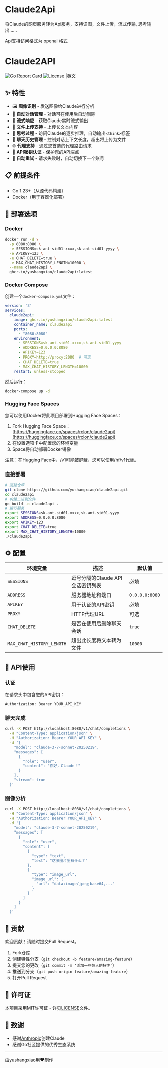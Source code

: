 # Claude2Api
将Claude的网页服务转为Api服务，支持识图，文件上传，流式传输, 思考输出……

Api支持访问格式为 openai 格式

# Claude2API
[![Go Report Card](https://goreportcard.com/badge/github.com/yushangxiao/claude2api)](https://goreportcard.com/report/github.com/yushangxiao/claude2api)
[![License](https://img.shields.io/github/license/yushangxiao/claude2api)](LICENSE)
|[英文](https://github.com/yushangxiao/claude2api/edit/main/README.md)

## ✨ 特性
- 🖼️ **图像识别** - 发送图像给Claude进行分析
- 📝 **自动对话管理** - 对话可在使用后自动删除
- 🌊 **流式响应** - 获取Claude实时流式输出
- 📁 **文件上传支持** - 上传长文本内容
- 🧠 **思考过程** - 访问Claude的逐步推理，自动输出`<think>`标签
 - 🔄 **聊天历史管理** - 控制对话上下文长度，超出将上传为文件
 - 🌐 **代理支持** - 通过您首选的代理路由请求
 - 🔐 **API密钥认证** - 保护您的API端点
 - 🔁 **自动重试** - 请求失败时，自动切换下一个账号
 ## 📋 前提条件
 - Go 1.23+（从源代码构建）
 - Docker（用于容器化部署）
 
 ## 🚀 部署选项
 ### Docker
 ```bash
 docker run -d \
   -p 8080:8080 \
   -e SESSIONS=sk-ant-sid01-xxxx,sk-ant-sid01-yyyy \
   -e APIKEY=123 \
   -e CHAT_DELETE=true \
   -e MAX_CHAT_HISTORY_LENGTH=10000 \
   --name claude2api \
   ghcr.io/yushangxiao/claude2api:latest
 ```
 
 ### Docker Compose
 创建一个`docker-compose.yml`文件：
 ```yaml
 version: '3'
 services:
   claude2api:
     image: ghcr.io/yushangxiao/claude2api:latest
     container_name: claude2api
     ports:
       - "8080:8080"
     environment:
       - SESSIONS=sk-ant-sid01-xxxx,sk-ant-sid01-yyyy
       - ADDRESS=0.0.0.0:8080
       - APIKEY=123
       - PROXY=http://proxy:2080  # 可选
       - CHAT_DELETE=true
       - MAX_CHAT_HISTORY_LENGTH=10000
     restart: unless-stopped
 ```
 然后运行：
 ```bash
 docker-compose up -d
 ```
 
 ### Hugging Face Spaces
 您可以使用Docker将此项目部署到Hugging Face Spaces：
 1. Fork Hugging Face Space：[https://huggingface.co/spaces/rclon/claude2api](https://huggingface.co/spaces/rclon/claude2api)
 2. 在设置选项卡中配置您的环境变量
 3. Space将自动部署Docker镜像
 
 注意：在Hugging Face中，/v1可能被屏蔽，您可以使用/hf/v1代替。
 
 ### 直接部署
 ```bash
 # 克隆仓库
 git clone https://github.com/yushangxiao/claude2api.git
 cd claude2api
 # 构建二进制文件
 go build -o claude2api .
 # 运行服务
 export SESSIONS=sk-ant-sid01-xxxx,sk-ant-sid01-yyyy
 export ADDRESS=0.0.0.0:8080
 export APIKEY=123
 export CHAT_DELETE=true
 export MAX_CHAT_HISTORY_LENGTH=10000
 ./claude2api
 ```
 
 ## ⚙️ 配置
 | 环境变量 | 描述 | 默认值 |
 |----------------------|-------------|---------|
 | `SESSIONS` | 逗号分隔的Claude API会话密钥列表 | 必填 |
 | `ADDRESS` | 服务器地址和端口 | `0.0.0.0:8080` |
 | `APIKEY` | 用于认证的API密钥 | 必填 |
 | `PROXY` | HTTP代理URL | 可选 |
 | `CHAT_DELETE` | 是否在使用后删除聊天会话 | `true` |
 | `MAX_CHAT_HISTORY_LENGTH` | 超出此长度将文本转为文件 | `10000` |
 
 ## 📝 API使用
 ### 认证
 在请求头中包含您的API密钥：
 ```
 Authorization: Bearer YOUR_API_KEY
 ```
 
 ### 聊天完成
 ```bash
 curl -X POST http://localhost:8080/v1/chat/completions \
   -H "Content-Type: application/json" \
   -H "Authorization: Bearer YOUR_API_KEY" \
   -d '{
     "model": "claude-3-7-sonnet-20250219",
     "messages": [
       {
         "role": "user",
         "content": "你好，Claude！"
       }
     ],
     "stream": true
   }'
 ```
 
 ### 图像分析
 ```bash
 curl -X POST http://localhost:8080/v1/chat/completions \
   -H "Content-Type: application/json" \
   -H "Authorization: Bearer YOUR_API_KEY" \
   -d '{
     "model": "claude-3-7-sonnet-20250219",
     "messages": [
       {
         "role": "user",
         "content": [
           {
             "type": "text",
             "text": "这张图片里有什么？"
           },
           {
             "type": "image_url",
             "image_url": {
               "url": "data:image/jpeg;base64,..."
             }
           }
         ]
       }
     ]
   }'
 ```
 
 ## 🤝 贡献
 欢迎贡献！请随时提交Pull Request。
 1. Fork仓库
 2. 创建特性分支（`git checkout -b feature/amazing-feature`）
 3. 提交您的更改（`git commit -m '添加一些惊人的特性'`）
 4. 推送到分支（`git push origin feature/amazing-feature`）
 5. 打开Pull Request
 
 ## 📄 许可证
 本项目采用MIT许可证 - 详见[LICENSE](LICENSE)文件。
 
 ## 🙏 致谢
 - 感谢[Anthropic](https://www.anthropic.com/)创建Claude
 - 感谢Go社区提供的优秀生态系统
 
 ---
 由[yushangxiao](https://github.com/yushangxiao)用❤️制作
</details

